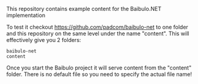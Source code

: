 This repository contains example content for the Baibulo.NET implementation

To test it checkout https://github.com/padcom/baibulo-net to one folder and this repository on the same level under the name "content". This will effectively give you 2 folders:

    baibulo-net
    content

Once you start the Baibulo project it will serve content from the "content" folder. There is no default file so you need to specify the actual file name!
